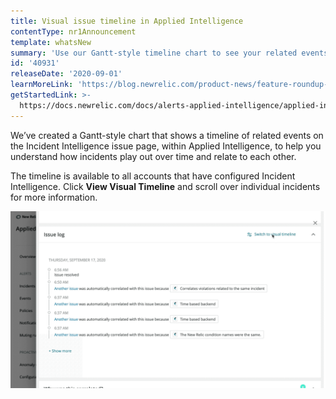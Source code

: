 ```yaml
---
title: Visual issue timeline in Applied Intelligence
contentType: nr1Announcement
template: whatsNew
summary: 'Use our Gantt-style timeline chart to see your related events. '
id: '40931'
releaseDate: '2020-09-01'
learnMoreLink: 'https://blog.newrelic.com/product-news/feature-roundup-applied-intelligence/'
getStartedLink: >-
  https://docs.newrelic.com/docs/alerts-applied-intelligence/applied-intelligence/incident-intelligence/get-started-incident-intelligence
---
```


We’ve created a Gantt-style chart that shows a timeline of related events on the Incident Intelligence issue page, within Applied Intelligence, to help you understand how incidents play out over time and relate to each other.

The timeline is available to all accounts that have configured Incident Intelligence. Click **View Visual Timeline** and scroll over individual incidents for more information.

![Animated gif showing the issue timeline.](./images/whats_up_visual_timeline.gif "whats_up_visual_timeline.gif")
